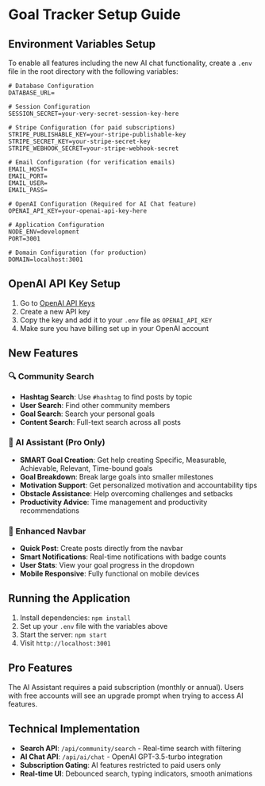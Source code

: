 # Goal Tracker Setup Guide

## Environment Variables Setup

To enable all features including the new AI chat functionality, create a `.env` file in the root directory with the following variables:

```env
# Database Configuration
DATABASE_URL=

# Session Configuration
SESSION_SECRET=your-very-secret-session-key-here

# Stripe Configuration (for paid subscriptions)
STRIPE_PUBLISHABLE_KEY=your-stripe-publishable-key
STRIPE_SECRET_KEY=your-stripe-secret-key
STRIPE_WEBHOOK_SECRET=your-stripe-webhook-secret

# Email Configuration (for verification emails)
EMAIL_HOST=
EMAIL_PORT=
EMAIL_USER=
EMAIL_PASS=

# OpenAI Configuration (Required for AI Chat feature)
OPENAI_API_KEY=your-openai-api-key-here

# Application Configuration
NODE_ENV=development
PORT=3001

# Domain Configuration (for production)
DOMAIN=localhost:3001
```

## OpenAI API Key Setup

1. Go to [OpenAI API Keys](https://platform.openai.com/api-keys)
2. Create a new API key
3. Copy the key and add it to your `.env` file as `OPENAI_API_KEY`
4. Make sure you have billing set up in your OpenAI account

## New Features

### 🔍 Community Search
- **Hashtag Search**: Use `#hashtag` to find posts by topic
- **User Search**: Find other community members
- **Goal Search**: Search your personal goals
- **Content Search**: Full-text search across all posts

### 🤖 AI Assistant (Pro Only)
- **SMART Goal Creation**: Get help creating Specific, Measurable, Achievable, Relevant, Time-bound goals
- **Goal Breakdown**: Break large goals into smaller milestones
- **Motivation Support**: Get personalized motivation and accountability tips
- **Obstacle Assistance**: Help overcoming challenges and setbacks
- **Productivity Advice**: Time management and productivity recommendations

### 🎯 Enhanced Navbar
- **Quick Post**: Create posts directly from the navbar
- **Smart Notifications**: Real-time notifications with badge counts
- **User Stats**: View your goal progress in the dropdown
- **Mobile Responsive**: Fully functional on mobile devices

## Running the Application

1. Install dependencies: `npm install`
2. Set up your `.env` file with the variables above
3. Start the server: `npm start`
4. Visit `http://localhost:3001`

## Pro Features

The AI Assistant requires a paid subscription (monthly or annual). Users with free accounts will see an upgrade prompt when trying to access AI features.

## Technical Implementation

- **Search API**: `/api/community/search` - Real-time search with filtering
- **AI Chat API**: `/api/ai/chat` - OpenAI GPT-3.5-turbo integration
- **Subscription Gating**: AI features restricted to paid users only
- **Real-time UI**: Debounced search, typing indicators, smooth animations 